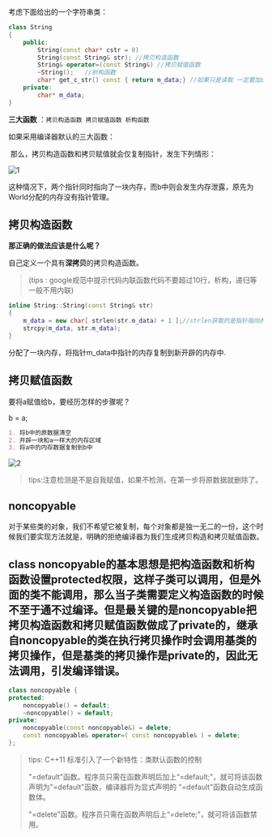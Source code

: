 考虑下面给出的一个字符串类：

```cpp
class String
{
    public:
    	String(const char* cstr = 0)  
        String(const String& str); //拷贝构造函数
        String& operator=(const String&) //拷贝赋值函数
        ~String();   //析构函数
    	char* get_c_str() const { return m_data;} //如果只是读取 一定要加const
    private:
    	char* m_data;
}
```
**三大函数** ：`拷贝构造函数 拷贝赋值函数 析构函数 `

如果采用编译器默认的三大函数：

​			那么，拷贝构造函数和拷贝赋值就会仅复制指针，发生下列情形：

![1](D:\A_目标！！！\笔记\C++\pic\1.png)

这种情况下，两个指针同时指向了一块内存，而b中则会发生内存泄露，原先为World分配的内存没有指针管理。

## 拷贝构造函数



**那正确的做法应该是什么呢？**

自己定义一个具有**深拷贝**的拷贝构造函数。

> (tips :  google规范中提示代码内联函数代码不要超过10行，析构，递归等一般不用内联)

```cpp
inline String::String(const String& str)
{
    m_data = new char[ strlen(str.m_data) + 1 ];//strlen获取的是指针指向的字符串的长度，如果是sizeof则返回的是指针的内存大小
    strcpy(m_data, str.m_data);
}
```

分配了一块内存，将指针m_data中指针的内存复制到新开辟的内存中.



## 拷贝赋值函数

要将a赋值给b，要经历怎样的步骤呢？

b = a;

```markdown
1. 将b中的原数据清空
2. 开辟一块和a一样大的内存区域
3. 将a中的内存数据复制到b中
```

![2](D:\A_目标！！！\笔记\C++\pic\2.png)

> tips:注意检测是不是自我赋值，如果不检测，在第一步将原数据就删除了。



## noncopyable

对于某些类的对象，我们不希望它被复制，每个对象都是独一无二的一份，这个时候我们要实现方法就是，明确的拒绝编译器为我们生成拷贝构造和拷贝赋值函数。

class noncopyable的基本思想是把构造函数和析构函数设置protected权限，这样子类可以调用，但是外面的类不能调用，那么当子类需要定义构造函数的时候不至于通不过编译。但是最关键的是noncopyable把拷贝构造函数和拷贝赋值函数做成了private的，继承自noncopyable的类在执行拷贝操作时会调用基类的拷贝操作，但是基类的拷贝操作是private的，因此无法调用，引发编译错误。
--------------------- 


```cpp
class noncopyable {
protected:
	noncopyable() = default;
	~noncopyable() = default;
private:
	noncopyable(const noncopyable&) = delete;
	const noncopyable& operator=( const noncopyable& ) = delete;
};	
```

> tips: C++11 标准引入了一个新特性：类默认函数的控制 
>
> "=default"函数。程序员只需在函数声明后加上“=default;”，就可将该函数声明为"=default"函数，编译器将为显式声明的 "=default"函数自动生成函数体。
>
> "=delete"函数。程序员只需在函数声明后上“=delete;”，就可将该函数禁用。
>
> 





